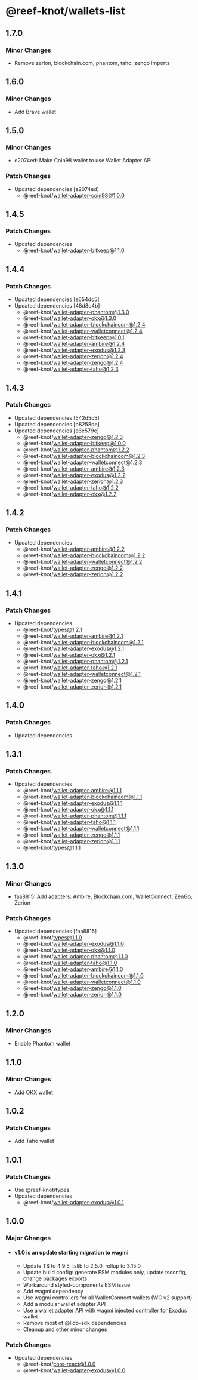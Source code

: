 # @reef-knot/wallets-list

## 1.7.0

### Minor Changes

- Remove zerion, blockchain.com, phantom, taho, zengo imports

## 1.6.0

### Minor Changes

- Add Brave wallet

## 1.5.0

### Minor Changes

- e2074ed: Make Coin98 wallet to use Wallet Adapter API

### Patch Changes

- Updated dependencies [e2074ed]
  - @reef-knot/wallet-adapter-coin98@1.0.0

## 1.4.5

### Patch Changes

- Updated dependencies
  - @reef-knot/wallet-adapter-bitkeep@1.1.0

## 1.4.4

### Patch Changes

- Updated dependencies [e654dc5]
- Updated dependencies [48d8c4b]
  - @reef-knot/wallet-adapter-phantom@1.3.0
  - @reef-knot/wallet-adapter-okx@1.3.0
  - @reef-knot/wallet-adapter-blockchaincom@1.2.4
  - @reef-knot/wallet-adapter-walletconnect@1.2.4
  - @reef-knot/wallet-adapter-bitkeep@1.0.1
  - @reef-knot/wallet-adapter-ambire@1.2.4
  - @reef-knot/wallet-adapter-exodus@1.2.3
  - @reef-knot/wallet-adapter-zerion@1.2.4
  - @reef-knot/wallet-adapter-zengo@1.2.4
  - @reef-knot/wallet-adapter-taho@1.2.3

## 1.4.3

### Patch Changes

- Updated dependencies [542d5c5]
- Updated dependencies [b8258de]
- Updated dependencies [e6e579e]
  - @reef-knot/wallet-adapter-zengo@1.2.3
  - @reef-knot/wallet-adapter-bitkeep@1.0.0
  - @reef-knot/wallet-adapter-phantom@1.2.2
  - @reef-knot/wallet-adapter-blockchaincom@1.2.3
  - @reef-knot/wallet-adapter-walletconnect@1.2.3
  - @reef-knot/wallet-adapter-ambire@1.2.3
  - @reef-knot/wallet-adapter-exodus@1.2.2
  - @reef-knot/wallet-adapter-zerion@1.2.3
  - @reef-knot/wallet-adapter-taho@1.2.2
  - @reef-knot/wallet-adapter-okx@1.2.2

## 1.4.2

### Patch Changes

- Updated dependencies
  - @reef-knot/wallet-adapter-ambire@1.2.2
  - @reef-knot/wallet-adapter-blockchaincom@1.2.2
  - @reef-knot/wallet-adapter-walletconnect@1.2.2
  - @reef-knot/wallet-adapter-zengo@1.2.2
  - @reef-knot/wallet-adapter-zerion@1.2.2

## 1.4.1

### Patch Changes

- Updated dependencies
  - @reef-knot/types@1.2.1
  - @reef-knot/wallet-adapter-ambire@1.2.1
  - @reef-knot/wallet-adapter-blockchaincom@1.2.1
  - @reef-knot/wallet-adapter-exodus@1.2.1
  - @reef-knot/wallet-adapter-okx@1.2.1
  - @reef-knot/wallet-adapter-phantom@1.2.1
  - @reef-knot/wallet-adapter-taho@1.2.1
  - @reef-knot/wallet-adapter-walletconnect@1.2.1
  - @reef-knot/wallet-adapter-zengo@1.2.1
  - @reef-knot/wallet-adapter-zerion@1.2.1

## 1.4.0

### Patch Changes

- Updated dependencies

## 1.3.1

### Patch Changes

- Updated dependencies
  - @reef-knot/wallet-adapter-ambire@1.1.1
  - @reef-knot/wallet-adapter-blockchaincom@1.1.1
  - @reef-knot/wallet-adapter-exodus@1.1.1
  - @reef-knot/wallet-adapter-okx@1.1.1
  - @reef-knot/wallet-adapter-phantom@1.1.1
  - @reef-knot/wallet-adapter-taho@1.1.1
  - @reef-knot/wallet-adapter-walletconnect@1.1.1
  - @reef-knot/wallet-adapter-zengo@1.1.1
  - @reef-knot/wallet-adapter-zerion@1.1.1
  - @reef-knot/types@1.1.1

## 1.3.0

### Minor Changes

- faa8815: Add adapters: Ambire, Blockchain.com, WalletConnect, ZenGo, Zerion

### Patch Changes

- Updated dependencies [faa8815]
  - @reef-knot/types@1.1.0
  - @reef-knot/wallet-adapter-exodus@1.1.0
  - @reef-knot/wallet-adapter-okx@1.1.0
  - @reef-knot/wallet-adapter-phantom@1.1.0
  - @reef-knot/wallet-adapter-taho@1.1.0
  - @reef-knot/wallet-adapter-ambire@1.1.0
  - @reef-knot/wallet-adapter-blockchaincom@1.1.0
  - @reef-knot/wallet-adapter-walletconnect@1.1.0
  - @reef-knot/wallet-adapter-zengo@1.1.0
  - @reef-knot/wallet-adapter-zerion@1.1.0

## 1.2.0

### Minor Changes

- Enable Phantom wallet

## 1.1.0

### Minor Changes

- Add OKX wallet

## 1.0.2

### Patch Changes

- Add Taho wallet

## 1.0.1

### Patch Changes

- Use @reef-knot/types.
- Updated dependencies
  - @reef-knot/wallet-adapter-exodus@1.0.1

## 1.0.0

### Major Changes

- #### v1.0 is an update starting migration to wagmi
  - Update TS to 4.9.5, tslib to 2.5.0, rollup to 3.15.0
  - Update build config: generate ESM modules only, update tsconfig, change packages exports
  - Workaround styled-components ESM issue
  - Add wagmi dependency
  - Use wagmi controllers for all WalletConnect wallets (WC v2 support)
  - Add a modular wallet adapter API
  - Use a wallet adapter API with wagmi injected controller for Exodus wallet
  - Remove most of @lido-sdk dependencies
  - Cleanup and other minor changes

### Patch Changes

- Updated dependencies
  - @reef-knot/core-react@1.0.0
  - @reef-knot/wallet-adapter-exodus@1.0.0
